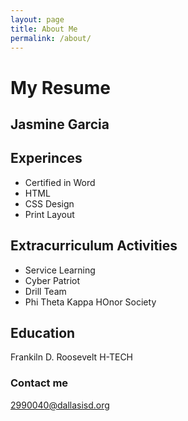 ```yaml
---
layout: page
title: About Me
permalink: /about/
---
```


<h1>My Resume</h1>
<h2>Jasmine Garcia</h2>

<h2>Experinces</h2>
<ul>
   <li>Certified in Word</li>
  <li>HTML</li>
   <li>CSS Design</li>
  <li>Print Layout</li>
  
</ul>

<h2>Extracurriculum Activities</h2>
<ul>
  <li>Service Learning</li>
  <li>Cyber Patriot</li>
  <li>Drill Team</li>
  <li>Phi Theta Kappa HOnor Society</li>
  </ul>

<h2>Education</h2>
<p>Frankiln D. Roosevelt H-TECH</p>

### Contact me

[2990040@dallasisd.org](mailto:2990040@dallasisd.org)
